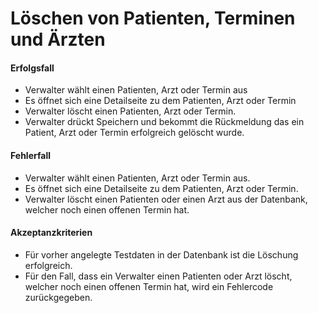 # Löschen von Patienten, Terminen und Ärzten

#### Erfolgsfall #### 
* Verwalter wählt einen Patienten, Arzt oder Termin aus
* Es öffnet sich eine Detailseite zu dem Patienten, Arzt oder Termin
* Verwalter löscht einen Patienten, Arzt oder Termin.
* Verwalter drückt Speichern und bekommt die Rückmeldung das ein Patient, Arzt oder Termin erfolgreich gelöscht wurde.

#### Fehlerfall ####
* Verwalter wählt einen Patienten, Arzt oder Termin aus.
* Es öffnet sich eine Detailseite zu dem Patienten, Arzt oder Termin.
* Verwalter löscht einen Patienten oder einen Arzt aus der Datenbank, welcher noch einen offenen Termin hat.

#### Akzeptanzkriterien ####
* Für vorher angelegte Testdaten in der Datenbank ist die Löschung erfolgreich.
* Für den Fall, dass ein Verwalter einen Patienten oder Arzt löscht, welcher noch einen offenen Termin hat, wird ein Fehlercode zurückgegeben.
